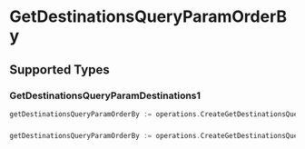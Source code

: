# GetDestinationsQueryParamOrderBy


## Supported Types

### GetDestinationsQueryParamDestinations1

```go
getDestinationsQueryParamOrderBy := operations.CreateGetDestinationsQueryParamOrderByGetDestinationsQueryParamDestinations1(operations.GetDestinationsQueryParamDestinations1{/* values here */})
```

### 

```go
getDestinationsQueryParamOrderBy := operations.CreateGetDestinationsQueryParamOrderByArrayOfgetDestinationsQueryParamDestinationsOrderBy2([]operations.GetDestinationsQueryParamDestinationsOrderBy2{/* values here */})
```

